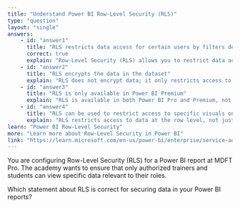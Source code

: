 ```yaml
---
title: "Understand Power BI Row-Level Security (RLS)"
type: "question"
layout: "single"
answers:
    - id: "answer1"
      title: "RLS restricts data access for certain users by filters defined in roles"
      correct: true
      explain: "Row-Level Security (RLS) allows you to restrict data access for specific users by defining filters in roles."
    - id: "answer2"
      title: "RLS encrypts the data in the dataset"
      explain: "RLS does not encrypt data; it only restricts access to data based on user roles."
    - id: "answer3"
      title: "RLS is only available in Power BI Premium"
      explain: "RLS is available in both Power BI Pro and Premium, not just Premium."
    - id: "answer4"
      title: "RLS can be used to restrict access to specific visuals only"
      explain: "RLS restricts access to data at the row level, not just specific visuals."
learn: "Power BI Row-Level Security"
more: "Learn more about Row-Level Security in Power BI"
link: "https://learn.microsoft.com/en-us/power-bi/enterprise/service-admin-rls"
---
```

You are configuring Row-Level Security (RLS) for a Power BI report at MDFT Pro. The academy wants to ensure that only authorized trainers and students can view specific data relevant to their roles.

Which statement about RLS is correct for securing data in your Power BI reports?
